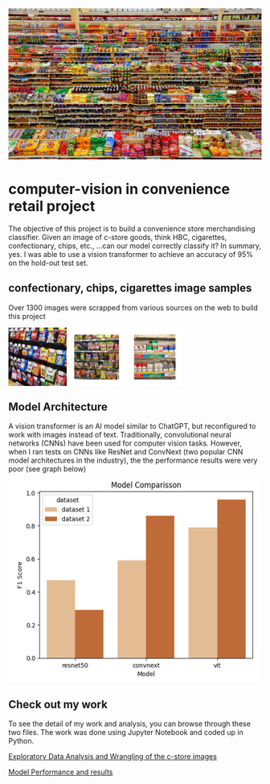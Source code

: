 <img src="https://github.com/dennis-francis/computer-vision/blob/main/207.jpg" height="300" width="800">

# computer-vision in convenience retail project

The objective of this project is to build a convenience store merchandising classifier. Given an image of c-store goods, think HBC, cigarettes, confectionary, chips, etc., ...can our model correctly classify it?  In summary, yes. I was able to use a vision transformer to achieve an accuracy of 95% on the hold-out test set.

## confectionary, chips, cigarettes image samples

Over 1300 images were scrapped from various sources on the web to build this project
<div style="display: flex;">
    <img src="https://github.com/dennis-francis/computer-vision/blob/main/candy%208.jpg" alt="confectionary" style="width: 23%;">
    <img src="https://github.com/dennis-francis/computer-vision/blob/main/chips.png" alt="chips" style="width: 23%;">
    <img src="https://github.com/dennis-francis/computer-vision/blob/main/cigs.png" alt="chips" style="width: 23%;">
</div>



## Model Architecture
A vision transformer is an AI model similar to ChatGPT, but reconfigured to work with images instead of text. Traditionally, convolutional neural networks (CNNs) have been used for computer vision tasks. However, when I ran tests on CNNs like ResNet and ConvNext (two popular CNN model architectures in the industry), the the performance results were very poor (see graph below)


<img src="https://github.com/dennis-francis/computer-vision/blob/main/model-results.png" alt="graph" height="400" width="600">


## Check out my work
To see the detail of my work and analysis, you can browse through these two files. The work was done using Jupyter Notebook and coded up in Python. 

[Exploratory Data Analysis and Wrangling of the c-store images](https://github.com/dennis-francis/computer-vision/blob/main/Capstone%203%20EDA%20and%20Wrangling%20Retail%20Photos.ipynb)

[Model Performance and results](https://github.com/dennis-francis/computer-vision/blob/main/Capstone%203%20Preprocessing%20%26%20Modeling.ipynb)
